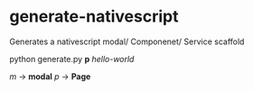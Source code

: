 # generate-nativescript
Generates a nativescript modal/ Componenet/ Service scaffold

python generate.py **p** _hello-world_

_m_ -> **modal**
_p_ -> **Page**

